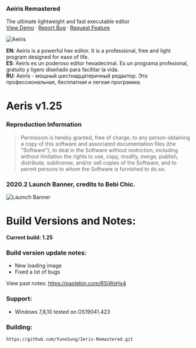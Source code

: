 <br />
<p align="left">

  <h3 align="left">Aeiris Remastered</h3>

  <p align="left">
    The ultimate lightweight and fast executable editor
    <br />
    <a href="https://github.com/othneildrew/Best-README-Template">View Demo</a>
    ·
    <a href="https://github.com/YuneSung/Aeiris-Remastered/issues">Report Bug</a>
    ·
    <a href="https://github.com/YuneSung/Aeiris-Remastered/issues">Request Feature</a>
  </p>
</p>


![Aeiris](https://github.com/YuneSung/Ieris-Remastered/blob/master/pic/desk_banner_fw.png?raw=true)

**EN**: Aeiris is a powerful hex editor. It is a professional, free and light program designed for ease of life.\
**ES**: Aeiris es un poderoso editor hexadecimal. Es un programa profesional, gratuito y ligero diseñado para facilitar la vida.\
**RU**: Aeiris - мощный шестнадцатеричный редактор. Это профессиональная, бесплатная и легкая программа.

# Aeris v1.25

### Reproduction Information
> Permission is hereby granted, free of charge, to any person obtaining a copy
of this software and associated documentation files (the "Software"), to deal
in the Software without restriction, including without limitation the rights
to use, copy, modify, merge, publish, distribute, sublicense, and/or sell
copies of the Software, and to permit persons to whom the Software is
furnished to do so.

### 2020.2 Launch Banner, credits to Bebi Chic.
![Laumch Banner](https://github.com/YuneSung/Aeiris-Remastered/blob/master/pic/re_launch_banner.png?raw=true)

# Build Versions and Notes:
**Current build: 1.25**
### Build version update notes: 
  - New loading image
  - Fixed a lot of bugs

View past notes: https://pastebin.com/RSiWsHx4

### Support:
- Windows 7,8,10 tested on OS19041.423

### Building:
`https://github.com/YuneSung/Ieris-Remastered.git`
